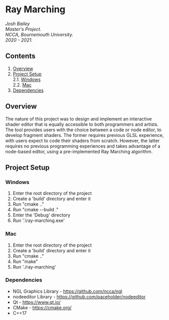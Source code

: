 # Ray Marching
*Josh Bailey*<br />
*Master's Project.*<br />
*NCCA, Bournemouth University.*<br />
*2020 - 2021.*<br />

## Contents
1. [Overview](#overview)
2. [Project Setup](#project-setup)<br />
	2.1. [Windows](#windows)<br />
	2.2. [Mac](#mac)<br />
3. [Dependencies](#dependencies)

## Overview
The nature of this project was to design and implement an interactive shader editor that is equally accessible to both programmers and artists. The tool provides users with the choice between a code or node editor, to develop fragment shaders. The former requires previous GLSL experience, with users expect to code their shaders from scratch. However, the latter requires no previous programming experiences and takes advantage of a node-based editor, using a pre-implemented Ray Marching algorithm.

## Project Setup
### Windows
1. Enter the root directory of the project
2. Create a 'build' directory and enter it
3. Run "cmake .."
4. Run "cmake --build ."
5. Enter the 'Debug' directory
6. Run '.\ray-marching.exe'

### Mac
1. Enter the root directory of the project
2. Create a 'build' directory and enter it
3. Run "cmake .."
4. Run "make"
5. Run './ray-marching'

### Dependencies
- NGL Graphics Library - https://github.com/ncca/ngl
- nodeeditor Library - https://github.com/paceholder/nodeeditor
- Qt - https://www.qt.io/
- CMake - https://cmake.org/<br />
- C++17
